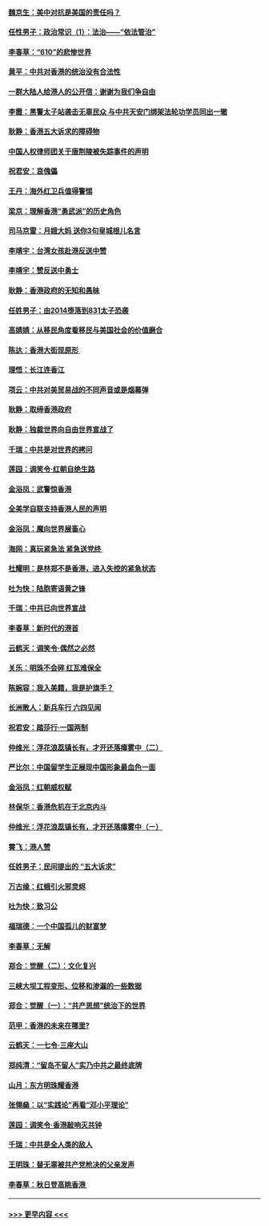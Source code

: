 #### [魏京生：美中对抗是美国的责任吗？](../pages/nsc993/n11500723.md?t=09051500) 
#### [任性男子：政治常识（1）：法治——“依法管治”](../pages/nsc993/n11500791.md?t=09051500) 
#### [李春草：“610”的悲惨世界](../pages/nsc993/n11501141.md?t=09051500) 
#### [黄平：中共对香港的统治没有合法性](../pages/nsc993/n11499473.md?t=09051500) 
#### [一群大陆人给港人的公开信：谢谢为我们争自由](../pages/nsc993/n11500402.md?t=09051500) 
#### [李霞：黑警太子站袭击无辜民众 与中共天安门绑架法轮功学员同出一辙](../pages/nsc993/n11499805.md?t=09051500) 
#### [耿静：香港五大诉求的障碍物](../pages/nsc993/n11497578.md?t=09051500) 
#### [中国人权律师团关于唐荆陵被失踪事件的声明](../pages/nsc993/n11500014.md?t=09051500) 
#### [祝君安：哀傀儡](../pages/nsc993/n11499776.md?t=09051500) 
#### [王丹：海外红卫兵值得警惕](../pages/nsc993/n11498138.md?t=09051500) 
#### [梁京：理解香港“勇武派”的历史角色](../pages/nsc993/n11498006.md?t=09051500) 
#### [司马京雷：月娥大妈  送你3句皇城根儿名言](../pages/nsc993/n11497885.md?t=09051500) 
#### [李靖宇：台湾女孩赴港反送中赞](../pages/nsc993/n11497721.md?t=09051500) 
#### [李靖宇：赞反送中勇士](../pages/nsc993/n11497452.md?t=09051500) 
#### [耿静：香港政府的无知和愚昧](../pages/nsc993/n11494238.md?t=09051500) 
#### [任姓男子：由2014堕落到831太子恐袭](../pages/nsc993/n11496683.md?t=09051500) 
#### [高婧婧：从移民角度看移民与美国社会的价值磨合](../pages/nsc993/n11495757.md?t=09051500) 
#### [陈达：香港大街现原形 ](../pages/nsc993/n11495441.md?t=09051500) 
#### [理悟：长江连香江](../pages/nsc993/n11495377.md?t=09051500) 
#### [项云：中共对美贸易战的不同声音或是烟幕弹](../pages/nsc993/n11494929.md?t=09051500) 
#### [耿静：取缔香港政府](../pages/nsc993/n11494218.md?t=09051500) 
#### [耿静：独裁世界向自由世界宣战了](../pages/nsc993/n11494190.md?t=09051500) 
#### [千瑞：中共是对世界的拷问](../pages/nsc993/n11493021.md?t=09051500) 
#### [莲园：调笑令‧红朝自绝生路](../pages/nsc993/n11493011.md?t=09051500) 
#### [金浴凤：武警惊香港](../pages/nsc993/n11492994.md?t=09051500) 
#### [全美学自联支持香港人民的声明](../pages/nsc993/n11492630.md?t=09051500) 
#### [金浴凤：魔向世界展畜心](../pages/nsc993/n11492599.md?t=09051500) 
#### [海网：真玩紧急法 紧急送党终 ](../pages/nsc993/n11492535.md?t=09051500) 
#### [杜耀明：是林郑不是香港，进入失控的紧急状态](../pages/nsc993/n11491420.md?t=09051500) 
#### [吐为快：陆胞寄语黄之锋](../pages/nsc993/n11491117.md?t=09051500) 
#### [千瑞：中共已向世界宣战](../pages/nsc993/n11490123.md?t=09051500) 
#### [李春草：新时代的港首](../pages/nsc993/n11489864.md?t=09051500) 
#### [云鹤天：调笑令·偶然之必然](../pages/nsc993/n11489701.md?t=09051500) 
#### [关乐：明珠不会碎 红瓦难保全](../pages/nsc993/n11489647.md?t=09051500) 
#### [陈婉容：我入美籍，我是护旗手？](../pages/nsc993/n11487908.md?t=09051500) 
#### [长洲散人：新兵车行 六四见闻](../pages/nsc993/n11487729.md?t=09051500) 
#### [祝君安：踏莎行‧一国两制](../pages/nsc993/n11487699.md?t=09051500) 
#### [仲维光：浮花浪蕊镇长有，才开还落瘴雾中（二）](../pages/nsc993/n11483286.md?t=09051500) 
#### [严比尔：中国留学生正展现中国形象最血色一面](../pages/nsc993/n11485145.md?t=09051500) 
#### [金浴凤：红朝威权赋](../pages/nsc993/n11485191.md?t=09051500) 
#### [林保华：香港危机在于北京内斗](../pages/nsc993/n11484593.md?t=09051500) 
#### [仲维光：浮花浪蕊镇长有，才开还落瘴雾中（ㄧ）](../pages/nsc993/n11483259.md?t=09051500) 
#### [霄飞：港人赞](../pages/nsc993/n11482957.md?t=09051500) 
#### [任姓男子：民间提出的 “五大诉求”](../pages/nsc993/n11482897.md?t=09051500) 
#### [万古缘：红蛾引火邪灵烬](../pages/nsc993/n11482886.md?t=09051500) 
#### [吐为快：致习公](../pages/nsc993/n11482867.md?t=09051500) 
#### [福瑞德：一个中国孤儿的财富梦](../pages/nsc993/n11482817.md?t=09051500) 
#### [李春草：无解](../pages/nsc993/n11482791.md?t=09051500) 
#### [郑合：觉醒（二）：文化复兴](../pages/nsc993/n11478025.md?t=09051500) 
#### [三峡大坝工程变形、位移和渗漏的一些数据](../pages/nsc993/n11478232.md?t=09051500) 
#### [郑合：觉醒（一）：“共产思想”统治下的世界](../pages/nsc993/n11477663.md?t=09051500) 
#### [范甲：香港的未来在哪里?](../pages/nsc993/n11477249.md?t=09051500) 
#### [云鹤天：一七令·三座大山](../pages/nsc993/n11477192.md?t=09051500) 
#### [郑纯清：“留岛不留人”实乃中共之最终底牌](../pages/nsc993/n11476160.md?t=09051500) 
#### [山月：东方明珠耀香港](../pages/nsc993/n11476077.md?t=09051500) 
#### [张翎燊：以“实践论”再看“邓小平理论”](../pages/nsc993/n11475733.md?t=09051500) 
#### [莲园：调笑令‧香港敲响灭共钟](../pages/nsc993/n11475723.md?t=09051500) 
#### [千瑞：中共是全人类的敌人](../pages/nsc993/n11475329.md?t=09051500) 
#### [王明珠：替无辜被共产党枪决的父亲发声](../pages/nsc993/n11474570.md?t=09051500) 
#### [李春草：秋日登高眺香港 ](../pages/nsc993/n11474491.md?t=09051500) 

----
#### [ >>> 更早内容 <<< ](../indexes/nsc993-earlier.md)
